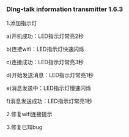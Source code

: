 ### DIng-talk information transmitter 1.6.3
1.添加指示灯

a)开机成功：LED指示灯常亮2秒

b)连接wifi：LED指示灯快速闪烁

c)连接成功：LED指示灯常亮3秒

d)开始发送消息：LED指示灯常亮1秒

e)消息发送中：LED指示灯慢速闪烁

f)消息发送成功：LED指示灯常亮1秒

2.修复wifi连接提示

3.修复已知bug




